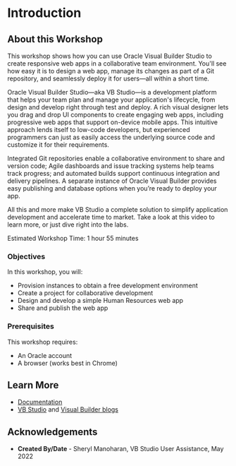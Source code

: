# Introduction

## About this Workshop

This workshop shows how you can use Oracle Visual Builder Studio to create responsive web apps in a collaborative team environment. You'll see how easy it is to design a web app, manage its changes as part of a Git repository, and seamlessly deploy it for users—all within a short time.

Oracle Visual Builder Studio—aka VB Studio—is a development platform that helps your team plan and manage your application's lifecycle, from design and develop right through test and deploy. A rich visual designer lets you drag and drop UI components to create engaging web apps, including progressive web apps that support on-device mobile apps. This intuitive approach lends itself to low-code developers, but experienced programmers can just as easily access the underlying source code and  customize it for their requirements.

Integrated Git repositories enable a collaborative environment to share and version code; Agile dashboards and issue tracking systems help teams track progress; and automated builds support continuous integration and delivery pipelines. A separate instance of Oracle Visual Builder provides easy publishing and database options when you’re ready to deploy your app.

All this and more make VB Studio a complete solution to simplify application development and accelerate time to market. Take a look at this video to learn more, or just dive right into the labs.
  [](youtube:pMmrNIypI7c)

Estimated Workshop Time: 1 hour 55 minutes

### Objectives

In this workshop, you will:
* Provision instances to obtain a free development environment
* Create a project for collaborative development
* Design and develop a simple Human Resources web app
* Share and publish the web app

### Prerequisites
This workshop requires:
* An Oracle account
* A browser (works best in Chrome)

## Learn More

* [Documentation](https://docs.oracle.com/en/cloud/paas/visual-builder/index.html)
* [VB Studio](https://blogs.oracle.com/vbcs/category/vbc-visual-builder-studio) and [Visual Builder blogs](https://blogs.oracle.com/vbcs/)

## Acknowledgements
* **Created By/Date** - Sheryl Manoharan, VB Studio User Assistance, May 2022
<!--* **Last Updated By** - October 2021 --!>
